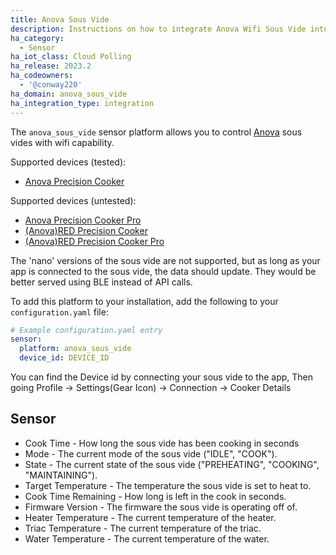 ```yaml
---
title: Anova Sous Vide
description: Instructions on how to integrate Anova Wifi Sous Vide into home assistant.
ha_category:
  - Sensor
ha_iot_class: Cloud Polling
ha_release: 2023.2
ha_codeowners:
  - '@conway220'
ha_domain: anova_sous_vide
ha_integration_type: integration
---
```


The `anova_sous_vide` sensor platform allows you to control [Anova](https://anovaculinary.com/pages/find-your-anova-precision-cooker) sous vides with wifi capability.

Supported devices (tested):

- [Anova Precision Cooker](https://anovaculinary.com/products/anova-precision-cooker)

Supported devices (untested):

- [Anova Precision Cooker Pro](https://anovaculinary.com/products/anova-precision-cooker-pro)
- [(Anova)RED Precision Cooker](https://anovaculinary.com/products/anova-red-precision-cooker)
- [(Anova)RED Precision Cooker Pro](https://anovaculinary.com/products/anova-red-precision-cooker)

The 'nano' versions of the sous vide are not supported, but as long as your app is connected to the sous vide, the data should update. They would be better served using BLE instead of API calls.

To add this platform to your installation, add the following to your `configuration.yaml` file:

```yaml
# Example configuration.yaml entry
sensor:
  platform: anova_sous_vide
  device_id: DEVICE_ID
```

You can find the Device id by connecting your sous vide to the app, Then going Profile -> Settings(Gear Icon) -> Connection -> Cooker Details

## Sensor

- Cook Time - How long the sous vide has been cooking in seconds
- Mode - The current mode of the sous vide ("IDLE", "COOK").
- State - The current state of the sous vide ("PREHEATING", "COOKING", "MAINTAINING").
- Target Temperature - The temperature the sous vide is set to heat to.
- Cook Time Remaining - How long is left in the cook in seconds.
- Firmware Version - The firmware the sous vide is operating off of.
- Heater Temperature - The current temperature of the heater.
- Triac Temperature - The current temperature of the triac.
- Water Temperature - The current temperature of the water.
